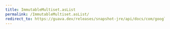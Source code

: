 ```yaml
---
title: ImmutableMultiset.asList
permalink: /ImmutableMultiset.asList/
redirect_to: https://guava.dev/releases/snapshot-jre/api/docs/com/google/common/collect/ImmutableMultiset.html#asList--
---
```

